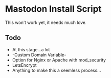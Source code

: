 # Mastodon Install Script

This won't work yet, it needs much love.

## Todo
* At this stage...a lot
* -Custom Domain Variable-
* Option for Nginx or Apache with mod_security
* LetsEncrypt
* Anything to make this a seemless process...
